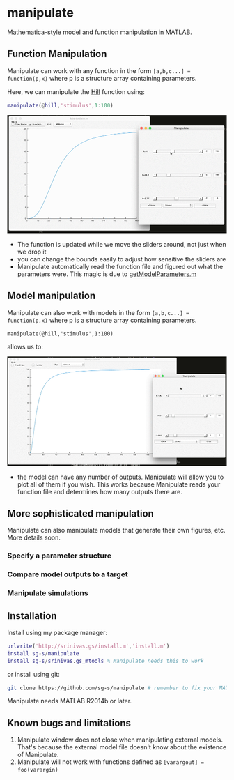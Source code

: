 # manipulate

Mathematica-style model and function manipulation in MATLAB.

## Function Manipulation 

Manipulate can work with any function in the form `[a,b,c...] = function(p,x)` where p is a structure array containing parameters. 

Here, we can manipulate the [Hill](https://github.com/sg-s/srinivas.gs_mtools/blob/master/hill.m) function using:

```matlab
manipulate(@hill,'stimulus',1:100)
```
![](./manipulate-hill-1000.gif)

* The function is updated while we move the sliders around, not just when we drop it
* you can change the bounds easily to adjust how sensitive the sliders are
* Manipulate automatically read the function file and figured out what the parameters were. This magic is due to [getModelParameters.m](https://github.com/sg-s/srinivas.gs_mtools/blob/master/getModelParameters.m)

## Model manipulation 

Manipulate can also work with models in the form `[a,b,c...] = function(p,x)` where p is a structure array containing parameters. 

```
manipulate(@hill,'stimulus',1:100)
```

allows us to:

![](./hill2.gif)

* the model can have any number of outputs. Manipulate will allow you to plot all of them if you wish. This works because Manipulate reads your function file and determines how many outputs there are. 

## More sophisticated manipulation 

Manipulate can also manipulate models that generate their own figures, etc. More details soon. 

### Specify a parameter structure

### Compare model outputs to a target

### Manipulate simulations 

## Installation 

Install using my package manager:

```matlab
urlwrite('http://srinivas.gs/install.m','install.m')
install sg-s/manipulate
install sg-s/srinivas.gs_mtools % Manipulate needs this to work
```

or install using git: 

```bash
git clone https://github.com/sg-s/manipulate # remember to fix your MATLAB path
```

Manipulate needs MATLAB R2014b or later.

## Known bugs and limitations

1. Manipulate window does not close when manipulating external models. That's because the external model file doesn't know about the existence of Manipulate. 
3. Manipulate will not work with functions defined as `[varargout] = foo(varargin)`